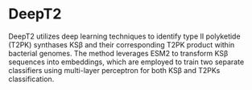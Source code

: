 # DeepT2
DeepT2 utilizes deep learning techniques to identify type II polyketide (T2PK) synthases KSβ and their corresponding T2PK product within bacterial genomes. The method leverages ESM2 to transform KSβ sequences into embeddings, which are employed to train two separate classifiers using multi-layer perceptron for both KSβ and T2PKs classification.
